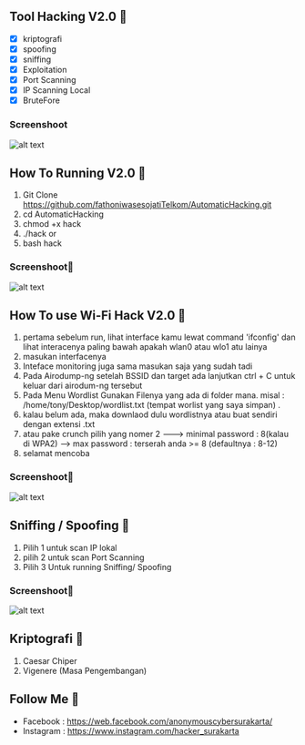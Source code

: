 
## Tool Hacking V2.0 🚀 

- [x] kriptografi
- [x] spoofing
- [x] sniffing
- [x] Exploitation
- [x] Port Scanning
- [x] IP Scanning Local
- [X] BruteFore

### Screenshoot

![alt text](https://github.com/fathoniwasesojatiTelkom/AutomaticHacking/blob/main/Images/Screenshot%20from%202020-11-30%2013-31-45.png)


## How To Running V2.0 🚀 

1. Git Clone https://github.com/fathoniwasesojatiTelkom/AutomaticHacking.git
2. cd AutomaticHacking
3. chmod +x hack
4. ./hack or
5. bash hack

### Screenshoot🚀 

![alt text](https://github.com/fathoniwasesojatiTelkom/AutomaticHacking/blob/main/Images/Screenshot%20from%202020-11-30%2013-32-57.png)

## How To use Wi-Fi Hack V2.0 🚀 
1. pertama sebelum run, lihat interface kamu lewat command 'ifconfig' dan lihat interacenya paling bawah apakah wlan0 atau wlo1 atu lainya  
2. masukan interfacenya
3. Inteface monitoring juga sama masukan saja yang sudah tadi
4. Pada Airodump-ng setelah BSSID dan target ada lanjutkan ctrl + C untuk keluar dari airodum-ng tersebut
5. Pada Menu Wordlist Gunakan Filenya yang ada di folder mana. misal : /home/tony/Desktop/wordlist.txt (tempat worlist yang saya simpan) .
6. kalau belum ada, maka downlaod dulu wordlistnya atau buat sendiri dengan extensi .txt
7. atau pake crunch pilih yang nomer 2  ---> minimal password : 8(kalau di WPA2) --> max password : terserah anda >= 8 (defaultnya : 8-12)
8. selamat mencoba

### Screenshoot🚀 

![alt text](https://github.com/fathoniwasesojatiTelkom/AutomaticHacking/blob/main/Images/Screenshot%20from%202020-11-30%2014-11-43.png)

## Sniffing / Spoofing 🚀 

1. Pilih 1 untuk scan IP lokal
2. pilih 2 untuk scan Port Scanning
3. Pilih 3 Untuk running Sniffing/ Spoofing

### Screenshoot🚀 

![alt text](https://github.com/fathoniwasesojatiTelkom/AutomaticHacking/blob/main/Images/Screenshot%20from%202020-11-30%2014-10-19.png)

## Kriptografi 🚀 

1. Caesar Chiper
2. Vigenere (Masa Pengembangan)

## Follow Me 🚀 

- Facebook  : https://web.facebook.com/anonymouscybersurakarta/
- Instagram : https://www.instagram.com/hacker_surakarta





